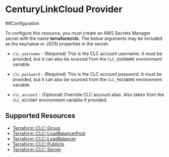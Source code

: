# CenturyLinkCloud Provider

##Configuration

To configure this resource, you must create an AWS Secrets Manager secret with the name **terraform/clc**. The below arguments may be included as the key/value or JSON properties in the secret:

* `clc_username` - (Required) This is the CLC account username. It must be provided, but
  it can also be sourced from the `CLC_USERNAME` environment variable.

* `clc_password` - (Required) This is the CLC account password. It must be provided, but
  it can also be sourced from the `CLC_PASSWORD` environment variable.

* `clc_account` - (Optional) Override CLC account alias. Also taken from the `CLC_ACCOUNT`
  environment variable if provided.


## Supported Resources

* [Terraform::CLC::Group](docs/providers/clc/Group.md)
* [Terraform::CLC::LoadBalancerPool](docs/providers/clc/LoadBalancerPool.md)
* [Terraform::CLC::LoadBalancer](docs/providers/clc/LoadBalancer.md)
* [Terraform::CLC::PublicIp](docs/providers/clc/PublicIp.md)
* [Terraform::CLC::Server](docs/providers/clc/Server.md)